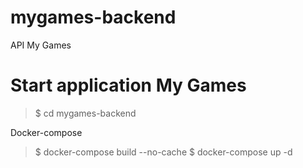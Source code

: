 # mygames-backend
API My Games

# Start application My Games

> $ cd mygames-backend

Docker-compose 
> $ docker-compose build --no-cache
> $ docker-compose up -d
